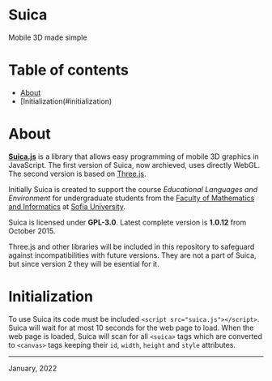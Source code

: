 # Suica
Mobile 3D made simple

# Table of contents

- [About](#about)
- [Initialization(#initialization)


# About
[**Suica.js**](https://github.com/boytchev/suica) is a library that allows easy programming
of mobile 3D graphics in JavaScript. The first version of Suica, now archieved, uses directly
WebGL. The second version is based on [Three.js](https://threejs.org). 

Initially Suica is created to support the course *Educational Languages and Environment* for
undergraduate students from the [Faculty of Mathematics and Informatics](https://www.fmi.uni-sofia.bg/en)
at [Sofia University](https://www.uni-sofia.bg/index.php/eng).


Suica is licensed under **GPL-3.0**. Latest complete version is **1.0.12** from October 2015.

Three.js and other libraries will be included in this repository to safeguard against incompatibilities
with future versions. They are not a part of Suica, but since version 2 they will be esential for it.

# Initialization

To use Suica its code must be included `<script src="suica.js"></script>`. Suica will wait for at most 10 seconds for the web page to load. When the web page is loaded, Suica will scan for all `<suica>` tags which are converted to `<canvas>` tags keeping their `id`, `width`, `height` and `style` attributes.

---

January, 2022